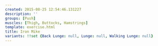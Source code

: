 ```yaml
---
created: 2015-08-25 12:54:46.131227
description: ''
groups: [Push]
muscles: [Thigh, Buttocks, Hamstrings]
template: exercise.html
title: Iron Mike
variants: !!set {Back Lunge: null, Lunge: null, Walking Lunge: null}
---
```

